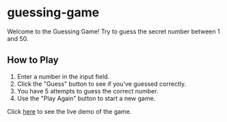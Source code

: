 # guessing-game
Welcome to the Guessing Game! Try to guess the secret number between 1 and 50.

## How to Play

1. Enter a number in the input field.
2. Click the "Guess" button to see if you've guessed correctly.
3. You have 5 attempts to guess the correct number.
4. Use the "Play Again" button to start a new game.

Click [here](https://gurlinkaur23.github.io/guessing-game/) to see the live demo of the game.
